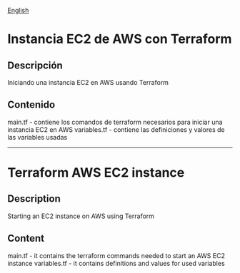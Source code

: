 [English](#english)    

# Instancia EC2 de AWS con Terraform

## Descripción
Iniciando una instancia EC2 en AWS usando Terraform

## Contenido
main.tf  -  contiene los comandos de terraform necesarios para iniciar una instancia EC2 en AWS
variables.tf - contiene las definiciones y valores de las variables usadas 

___

<a name="english"></a>
# Terraform AWS EC2 instance

## Description
Starting an EC2 instance on AWS using Terraform

## Content
main.tf  -  it contains the terraform commands needed to start an AWS EC2 instance
variables.tf  -  it contains definitions and values for used variables
